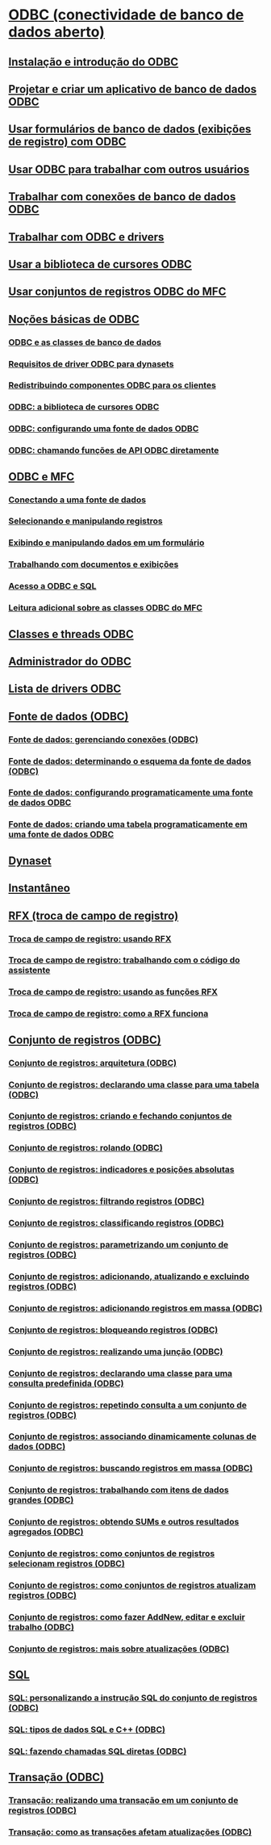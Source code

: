 # [ODBC (conectividade de banco de dados aberto)](open-database-connectivity-odbc.md)
## [Instalação e introdução do ODBC](installing-and-getting-started-with-odbc.md)
## [Projetar e criar um aplicativo de banco de dados ODBC](design-and-create-an-odbc-database-application.md)
## [Usar formulários de banco de dados (exibições de registro) com ODBC](use-database-forms-record-views-with-odbc.md)
## [Usar ODBC para trabalhar com outros usuários](use-odbc-to-work-with-other-users.md)
## [Trabalhar com conexões de banco de dados ODBC](work-with-odbc-database-connections.md)
## [Trabalhar com ODBC e drivers](work-with-odbc-and-drivers.md)
## [Usar a biblioteca de cursores ODBC](use-the-odbc-cursor-library.md)
## [Usar conjuntos de registros ODBC do MFC](use-mfc-odbc-recordsets.md)
## [Noções básicas de ODBC](odbc-basics.md)
### [ODBC e as classes de banco de dados](odbc-and-the-database-classes.md)
### [Requisitos de driver ODBC para dynasets](odbc-driver-requirements-for-dynasets.md)
### [Redistribuindo componentes ODBC para os clientes](redistributing-odbc-components-to-your-customers.md)
### [ODBC: a biblioteca de cursores ODBC](odbc-the-odbc-cursor-library.md)
### [ODBC: configurando uma fonte de dados ODBC](odbc-configuring-an-odbc-data-source.md)
### [ODBC: chamando funções de API ODBC diretamente](odbc-calling-odbc-api-functions-directly.md)
## [ODBC e MFC](odbc-and-mfc.md)
### [Conectando a uma fonte de dados](connecting-to-a-data-source.md)
### [Selecionando e manipulando registros](selecting-and-manipulating-records.md)
### [Exibindo e manipulando dados em um formulário](displaying-and-manipulating-data-in-a-form.md)
### [Trabalhando com documentos e exibições](working-with-documents-and-views.md)
### [Acesso a ODBC e SQL](access-to-odbc-and-sql.md)
### [Leitura adicional sobre as classes ODBC do MFC](further-reading-about-the-mfc-odbc-classes.md)
## [Classes e threads ODBC](odbc-classes-and-threads.md)
## [Administrador do ODBC](odbc-administrator.md)
## [Lista de drivers ODBC](odbc-driver-list.md)
## [Fonte de dados (ODBC)](data-source-odbc.md)
### [Fonte de dados: gerenciando conexões (ODBC)](data-source-managing-connections-odbc.md)
### [Fonte de dados: determinando o esquema da fonte de dados (ODBC)](data-source-determining-the-schema-of-the-data-source-odbc.md)
### [Fonte de dados: configurando programaticamente uma fonte de dados ODBC](data-source-programmatically-configuring-an-odbc-data-source.md)
### [Fonte de dados: criando uma tabela programaticamente em uma fonte de dados ODBC](data-source-programmatically-creating-a-table-in-an-odbc-data-source.md)
## [Dynaset](dynaset.md)
## [Instantâneo](snapshot.md)
## [RFX (troca de campo de registro)](record-field-exchange-rfx.md)
### [Troca de campo de registro: usando RFX](record-field-exchange-using-rfx.md)
### [Troca de campo de registro: trabalhando com o código do assistente](record-field-exchange-working-with-the-wizard-code.md)
### [Troca de campo de registro: usando as funções RFX](record-field-exchange-using-the-rfx-functions.md)
### [Troca de campo de registro: como a RFX funciona](record-field-exchange-how-rfx-works.md)
## [Conjunto de registros (ODBC)](recordset-odbc.md)
### [Conjunto de registros: arquitetura (ODBC)](recordset-architecture-odbc.md)
### [Conjunto de registros: declarando uma classe para uma tabela (ODBC)](recordset-declaring-a-class-for-a-table-odbc.md)
### [Conjunto de registros: criando e fechando conjuntos de registros (ODBC)](recordset-creating-and-closing-recordsets-odbc.md)
### [Conjunto de registros: rolando (ODBC)](recordset-scrolling-odbc.md)
### [Conjunto de registros: indicadores e posições absolutas (ODBC)](recordset-bookmarks-and-absolute-positions-odbc.md)
### [Conjunto de registros: filtrando registros (ODBC)](recordset-filtering-records-odbc.md)
### [Conjunto de registros: classificando registros (ODBC)](recordset-sorting-records-odbc.md)
### [Conjunto de registros: parametrizando um conjunto de registros (ODBC)](recordset-parameterizing-a-recordset-odbc.md)
### [Conjunto de registros: adicionando, atualizando e excluindo registros (ODBC)](recordset-adding-updating-and-deleting-records-odbc.md)
### [Conjunto de registros: adicionando registros em massa (ODBC)](recordset-adding-records-in-bulk-odbc.md)
### [Conjunto de registros: bloqueando registros (ODBC)](recordset-locking-records-odbc.md)
### [Conjunto de registros: realizando uma junção (ODBC)](recordset-performing-a-join-odbc.md)
### [Conjunto de registros: declarando uma classe para uma consulta predefinida (ODBC)](recordset-declaring-a-class-for-a-predefined-query-odbc.md)
### [Conjunto de registros: repetindo consulta a um conjunto de registros (ODBC)](recordset-requerying-a-recordset-odbc.md)
### [Conjunto de registros: associando dinamicamente colunas de dados (ODBC)](recordset-dynamically-binding-data-columns-odbc.md)
### [Conjunto de registros: buscando registros em massa (ODBC)](recordset-fetching-records-in-bulk-odbc.md)
### [Conjunto de registros: trabalhando com itens de dados grandes (ODBC)](recordset-working-with-large-data-items-odbc.md)
### [Conjunto de registros: obtendo SUMs e outros resultados agregados (ODBC)](recordset-obtaining-sums-and-other-aggregate-results-odbc.md)
### [Conjunto de registros: como conjuntos de registros selecionam registros (ODBC)](recordset-how-recordsets-select-records-odbc.md)
### [Conjunto de registros: como conjuntos de registros atualizam registros (ODBC)](recordset-how-recordsets-update-records-odbc.md)
### [Conjunto de registros: como fazer AddNew, editar e excluir trabalho (ODBC)](recordset-how-addnew-edit-and-delete-work-odbc.md)
### [Conjunto de registros: mais sobre atualizações (ODBC)](recordset-more-about-updates-odbc.md)
## [SQL](sql.md)
### [SQL: personalizando a instrução SQL do conjunto de registros (ODBC)](sql-customizing-your-recordsets-sql-statement-odbc.md)
### [SQL: tipos de dados SQL e C++ (ODBC)](sql-sql-and-cpp-data-types-odbc.md)
### [SQL: fazendo chamadas SQL diretas (ODBC)](sql-making-direct-sql-calls-odbc.md)
## [Transação (ODBC)](transaction-odbc.md)
### [Transação: realizando uma transação em um conjunto de registros (ODBC)](transaction-performing-a-transaction-in-a-recordset-odbc.md)
### [Transação: como as transações afetam atualizações (ODBC)](transaction-how-transactions-affect-updates-odbc.md)
